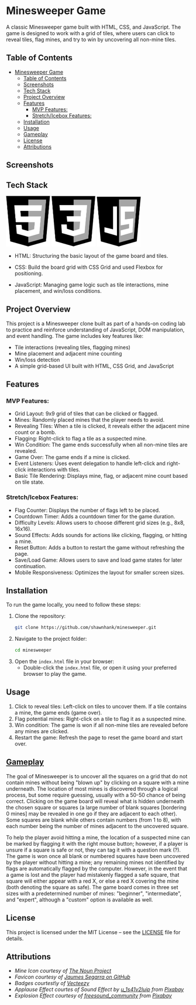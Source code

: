 
# Minesweeper Game 

A classic Minesweeper game built with HTML, CSS, and JavaScript. The game is designed to work with a grid of tiles, where users can click to reveal tiles, flag mines, and try to win by uncovering all non-mine tiles.


## Table of Contents
- [Minesweeper Game](#minesweeper-game)
  - [Table of Contents](#table-of-contents)
  - [Screenshots](#screenshots)
  - [Tech Stack ](#tech-stack-)
  - [Project Overview](#project-overview)
  - [Features](#features)
    - [MVP Features:](#mvp-features)
    - [Stretch/Icebox Features:](#stretchicebox-features)
  - [Installation](#installation)
  - [Usage](#usage)
  - [Gameplay](#gameplay)
  - [License](#license)
  - [Attributions](#attributions)


## Screenshots




## Tech Stack <!-- TODO: add badges -->

<img src="https://github.com/shawnhank/ga-minesweeper-project/blob/main/images/HTML.png" alt="HTML Logo" width="120" /> <img src="https://github.com/shawnhank/ga-minesweeper-project/blob/main/images/CSS.svg" alt="CSS Logo" width="120" /> <img src="https://github.com/shawnhank/ga-minesweeper-project/blob/main/images/JS.png" alt="JavaScript Logo" width="120" />



- HTML: Structuring the basic layout of the game board and tiles.

- CSS: Build the board grid with CSS Grid and used Flexbox for positioning.
 
- JavaScript: Managing game logic such as tile interactions, mine placement, and win/loss conditions.



## Project Overview

This project is a Minesweeper clone built as part of a hands-on coding lab to practice and reinforce understanding of JavaScript, DOM manipulation, and event handling. The game includes key features like:

- Tile interactions (revealing tiles, flagging mines)
- Mine placement and adjacent mine counting
- Win/loss detection
- A simple grid-based UI built with HTML, CSS Grid, and JavaScript

## Features

### MVP Features:
- Grid Layout: 9x9 grid of tiles that can be clicked or flagged.
- Mines: Randomly placed mines that the player needs to avoid.
- Revealing Tiles: When a tile is clicked, it reveals either the adjacent mine count or a bomb.
- Flagging: Right-click to flag a tile as a suspected mine.
- Win Condition: The game ends successfully when all non-mine tiles are revealed.
- Game Over: The game ends if a mine is clicked.
- Event Listeners: Uses event delegation to handle left-click and right-click interactions with tiles.
- Basic Tile Rendering: Displays mine, flag, or adjacent mine count based on tile state.

### Stretch/Icebox Features:
- Flag Counter: Displays the number of flags left to be placed.
- Countdown Timer: Adds a countdown timer for the game duration.
- Difficulty Levels: Allows users to choose different grid sizes (e.g., 8x8, 16x16).
- Sound Effects: Adds sounds for actions like clicking, flagging, or hitting a mine.
- Reset Button: Adds a button to restart the game without refreshing the page.
- Save/Load Game: Allows users to save and load game states for later continuation.
- Mobile Responsiveness: Optimizes the layout for smaller screen sizes.


## Installation

To run the game locally, you need to follow these steps:

1. Clone the repository:
   ```bash
   git clone https://github.com/shawnhank/minesweeper.git
   ```
2. Navigate to the project folder:
   ```bash
   cd minesweeper
   ```
3. Open the `index.html` file in your browser:
   - Double-click the `index.html` file, or open it using your preferred browser to play the game.

## Usage

1. Click to reveal tiles: Left-click on tiles to uncover them. If a tile contains a mine, the game ends (game over).
2. Flag potential mines: Right-click on a tile to flag it as a suspected mine.
3. Win condition: The game is won if all non-mine tiles are revealed before any mines are clicked.
4. Restart the game: Refresh the page to reset the game board and start over.

## [Gameplay](https://en.wikipedia.org/wiki/Microsoft_Minesweeper)
The goal of Minesweeper is to uncover all the squares on a grid that do not contain mines without being "blown up" by clicking on a square with a mine underneath. The location of most mines is discovered through a logical process, but some require guessing, usually with a 50-50 chance of being correct. Clicking on the game board will reveal what is hidden underneath the chosen square or squares (a large number of blank squares [bordering 0 mines] may be revealed in one go if they are adjacent to each other). Some squares are blank while others contain numbers (from 1 to 8), with each number being the number of mines adjacent to the uncovered square.

To help the player avoid hitting a mine, the location of a suspected mine can be marked by flagging it with the right mouse button; however, if a player is unsure if a square is safe or not, they can tag it with a question mark (?). The game is won once all blank or numbered squares have been uncovered by the player without hitting a mine; any remaining mines not identified by flags are automatically flagged by the computer. However, in the event that a game is lost and the player had mistakenly flagged a safe square, that square will either appear with a red X, or else a red X covering the mine (both denoting the square as safe). The game board comes in three set sizes with a predetermined number of mines: "beginner", "intermediate", and "expert", although a "custom" option is available as well.



## License

This project is licensed under the MIT License – see the [LICENSE](LICENSE) file for details.

## Attributions
<sub><i>
- Mine Icon courtesy of [The Noun Project](https://thenounproject.com/icon/mine-965385/)
- Favicon courtesy of [Jaumes Segarra on GitHub](https://jaumesegarra.github.io/minesweeper/favicon.ico)
- Badges courtest\y of [Vecteezy](https://www.vecteezy.com/vector-art/14030181-programming-language-icons-set-css-html-javascript-isolated-editorial-illustration-on-white)
- Applause Effect courtes of Sound Effect by [u_1s41v2luip](https://pixabay.com/users/u_1s41v2luip-28204898/?utm_source=link-attribution&utm_medium=referral&utm_campaign=music&utm_content=113728) from [Pixabay](https://pixabay.com/sound-effects//?utm_source=link-attribution&utm_medium=referral&utm_campaign=music&utm_content=113728)
- Explosion Effect courtesy of [freesound_community](https://pixabay.com/users/freesound_community-46691455/?utm_source=link-attribution&utm_medium=referral&utm_campaign=music&utm_content=6288) from [Pixabay](https://pixabay.com//?utm_source=link-attribution&utm_medium=referral&utm_campaign=music&utm_content=6288)</i></sub>